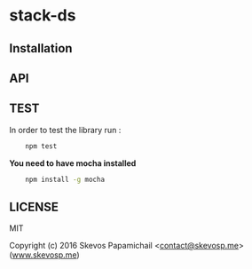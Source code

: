

# stack-ds


## Installation


## API 

## TEST

In order to test the library run : 

```bash
	npm test
```

**You need to have mocha installed**

```bash
	npm install -g mocha
```

## LICENSE 
MIT

Copyright (c) 2016 Skevos Papamichail &lt;contact@skevosp.me&gt; (www.skevosp.me) 
